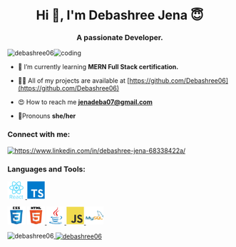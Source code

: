 <h1 align="center">Hi 👋, I'm Debashree Jena 😇</h1>
<h3 align="center">A passionate Developer.</h3>
<img align="right" alt="coding"width="400" src="https://camo.githubusercontent.com/cae12fddd9d6982901d82580bdf321d81fb299141098ca1c2d4891870827bf17/68747470733a2f2f6d69726f2e6d656469756d2e636f6d2f6d61782f313336302f302a37513379765349765f7430696f4a2d5a2e676966">

<p align="left"> <img src="https://komarev.com/ghpvc/?username=debashree06&label=Profile%20views&color=0e75b6&style=flat" alt="debashree06" /> </p>

- 🌱 I’m currently learning **MERN Full Stack certification.**

- 👨‍💻 All of my projects are available at [https://github.com/Debashree06](https://github.com/Debashree06)

- 😍 How to reach me **jenadeba07@gmail.com**

- 🧕Pronouns **she/her**

<h3 align="left">Connect with me:</h3>
<p align="left">
<a href="https://linkedin.com/in/https://www.linkedin.com/in/debashree-jena-68338422a/" target="blank"><img align="center" src="https://raw.githubusercontent.com/rahuldkjain/github-profile-readme-generator/master/src/images/icons/Social/linked-in-alt.svg" alt="https://www.linkedin.com/in/debashree-jena-68338422a/" height="30" width="40" /></a>
</p>

<h3 align="left">Languages and Tools:</h3>
<a href="https://reactjs.org/" target="_blank" rel="noreferrer">
  <img src="https://raw.githubusercontent.com/devicons/devicon/master/icons/react/react-original-wordmark.svg" alt="react" width="40" height="40"/>
</a>
<a href="https://www.typescriptlang.org/" target="_blank" rel="noreferrer">
  <img src="https://raw.githubusercontent.com/devicons/devicon/master/icons/typescript/typescript-original.svg" alt="typescript" width="40" height="40"/>
</a>


<img src="https://raw.githubusercontent.com/devicons/devicon/master/icons/css3/css3-original-wordmark.svg" alt="css3" width="40" height="40"/> </a> <a href="https://www.w3.org/html/" target="_blank" rel="noreferrer"> <img src="https://raw.githubusercontent.com/devicons/devicon/master/icons/html5/html5-original-wordmark.svg" alt="html5" width="40" height="40"/> </a> <a href="https://www.java.com" target="_blank" rel="noreferrer"> <img src="https://raw.githubusercontent.com/devicons/devicon/master/icons/java/java-original.svg" alt="java" width="40" height="40"/> </a> <a href="https://developer.mozilla.org/en-US/docs/Web/JavaScript" target="_blank" rel="noreferrer"> <img src="https://raw.githubusercontent.com/devicons/devicon/master/icons/javascript/javascript-original.svg" alt="javascript" width="40" height="40"/> </a> <a href="https://www.mysql.com/" target="_blank" rel="noreferrer"> <img src="https://raw.githubusercontent.com/devicons/devicon/master/icons/mysql/mysql-original-wordmark.svg" alt="mysql" width="40" height="40"/> </a> <a href="https://spring.io/" target="_blank" rel="noreferrer">

<p><img align="left" src="https://github-readme-stats.vercel.app/api/top-langs?username=debashree06&show_icons=true&locale=en&layout=compact" alt="debashree06" /></p>

<p>&nbsp;<img align="center" src="https://github-readme-stats.vercel.app/api?username=debashree06&show_icons=true&locale=en" alt="debashree06" /></p>



